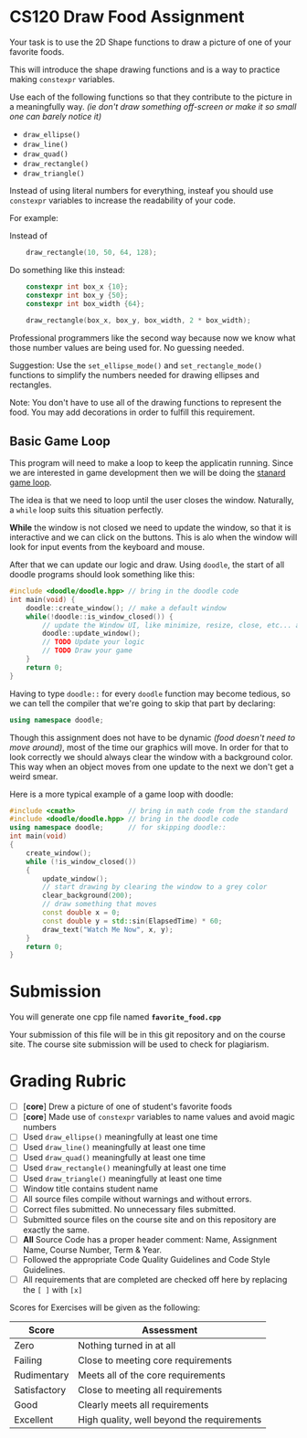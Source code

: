 # CS120 Draw Food Assignment

Your task is to use the 2D Shape functions to draw a picture of one of your favorite foods. 

This will introduce the shape drawing functions and is a way to practice making `constexpr` variables.

Use each of the following functions so that they contribute to the picture in a meaningfully way. _(ie don't draw something off-screen or make it so small one can barely notice it)_

- `draw_ellipse()`
- `draw_line()`
- `draw_quad()`
- `draw_rectangle()`
- `draw_triangle()`

Instead of using literal numbers for everything, insteaf you should use `constexpr` variables to increase the readability of your code.

For example:

Instead of 
```c++
    draw_rectangle(10, 50, 64, 128);
```

Do something like this instead:
```c++
    constexpr int box_x {10};
    constexpr int box_y {50};
    constexpr int box_width {64};
    
    draw_rectangle(box_x, box_y, box_width, 2 * box_width);
```

Professional programmers like the second way because now we know what those number values are being used for. No guessing needed.

Suggestion: Use the `set_ellipse_mode()` and `set_rectangle_mode()` functions to simplify the numbers needed for drawing ellipses and rectangles.

Note: You don't have to use all of the drawing functions to represent the food. You may add decorations in order to fulfill this requirement.

## Basic Game Loop

This program will need to make a loop to keep the applicatin running. Since we are interested in game development then we will be doing the [stanard game loop](http://gameprogrammingpatterns.com/game-loop.html).

The idea is that we need to loop until the user closes the window. Naturally, a `while` loop suits this situation perfectly.

**While** the window is not closed we need to update the window, so that it is interactive and we can click on the buttons. This is alo when the window will look for input events from the keyboard and mouse.

After that we can update our logic and draw. Using `doodle`, the start of all doodle programs should look something like this:

```c++
#include <doodle/doodle.hpp> // bring in the doodle code
int main(void) {
    doodle::create_window(); // make a default window
    while(!doodle::is_window_closed()) {
        // update the Window UI, like minimize, resize, close, etc... and look for keyboard and mouse input
        doodle::update_window(); 
        // TODO Update your logic
        // TODO Draw your game
    }
    return 0;
}
```

Having to type `doodle::` for every `doodle` function may become tedious, so we can tell the compiler that we're going to skip that part by declaring:
```c++
using namespace doodle;
```

Though this assignment does not have to be dynamic _(food doesn't need to move around)_, most of the time our graphics will move. In order for that to look correctly we should always clear the window with a background color. This way when an object moves from one update to the next we don't get a weird smear.

Here is a more typical example of a game loop with doodle:

```c++
#include <cmath>             // bring in math code from the standard
#include <doodle/doodle.hpp> // bring in the doodle code
using namespace doodle;      // for skipping doodle::
int main(void)
{
    create_window();
    while (!is_window_closed())
    {
        update_window();
        // start drawing by clearing the window to a grey color
        clear_background(200);
        // draw something that moves
        const double x = 0;
        const double y = std::sin(ElapsedTime) * 60;
        draw_text("Watch Me Now", x, y);
    }
    return 0;
}
```


# Submission

You will generate one cpp file named **`favorite_food.cpp`** 

Your submission of this file will be in this git repository and on the course site. The course site submission will be used to check for plagiarism.

# Grading Rubric

- [ ] [**core**] Drew a picture of one of student's favorite foods
- [ ] [**core**] Made use of `constexpr` variables to name values and avoid magic numbers
- [ ] Used `draw_ellipse()` meaningfully at least one time
- [ ] Used `draw_line()` meaningfully at least one time
- [ ] Used `draw_quad()` meaningfully at least one time
- [ ] Used `draw_rectangle()` meaningfully at least one time
- [ ] Used `draw_triangle()` meaningfully at least one time
- [ ] Window title contains student name
- [ ] All source files compile without warnings and without errors.
- [ ] Correct files submitted. No unnecessary files submitted.
- [ ] Submitted source files on the course site and on this repository are exactly the same.
- [ ] **All** Source Code has a proper header comment: Name, Assignment Name, Course Number, Term & Year.
- [ ] Followed the appropriate Code Quality Guidelines and Code Style Guidelines.
- [ ] All requirements that are completed are checked off here by replacing the `[ ]` with `[x]`

Scores for Exercises will be given as the following:

Score        | Assessment
------------ | ----------
Zero         | Nothing turned in at all
Failing      | Close to meeting core requirements
Rudimentary  | Meets all of the core requirements
Satisfactory | Close to meeting all requirements
Good         | Clearly meets all requirements 
Excellent    | High quality, well beyond the requirements
